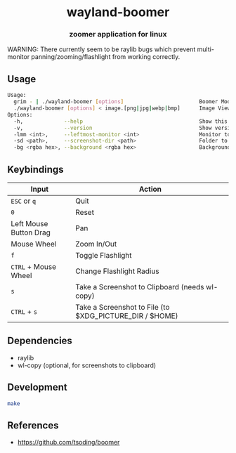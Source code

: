 <div align="center">
  <h1>wayland-boomer</h1>
  <h3>zoomer application for linux</h3>
</div>

WARNING: There currently seem to be raylib bugs which prevent multi-monitor panning/zooming/flashlight from working correctly.

## Usage

```sh
Usage:
  grim - | ./wayland-boomer [options]                        Boomer Mode
  ./wayland-boomer [options] < image.[png|jpg|webp|bmp]      Image Viewer Mode
Options:
  -h,             --help                                     Show this message and exit.
  -v,             --version                                  Show version and exit.
  -lmm <int>,     --leftmost-monitor <int>                   Monitor to place the window origin on.
  -sd <path>,     --screenshot-dir <path>                    Folder to save screenshots in.
  -bg <rgba hex>, --background <rgba hex>                    Background color.

```

## Keybindings

| Input                  | Action                                                  |
| ---------------------- | ------------------------------------------------------- |
| `ESC` or `q`           | Quit                                                    |
| `0`                    | Reset                                                   |
| Left Mouse Button Drag | Pan                                                     |
| Mouse Wheel            | Zoom In/Out                                             |
| `f`                    | Toggle Flashlight                                       |
| `CTRL` + Mouse Wheel   | Change Flashlight Radius                                |
| `s`                    | Take a Screenshot to Clipboard (needs wl-copy)          |
| `CTRL` + `s`           | Take a Screenshot to File (to $XDG_PICTURE_DIR / $HOME) |

## Dependencies

- raylib
- wl-copy (optional, for screenshots to clipboard)

## Development

```sh
make
```

## References

- https://github.com/tsoding/boomer
